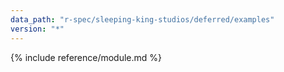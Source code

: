 ```yaml
---
data_path: "r-spec/sleeping-king-studios/deferred/examples"
version: "*"
---
```


{% include reference/module.md %}
